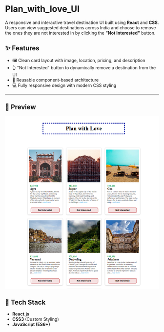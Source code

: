 # Plan_with_love_UI

A responsive and interactive travel destination UI built using **React** and **CSS**. Users can view suggested destinations across India and choose to remove the ones they are not interested in by clicking the **"Not Interested"** button.



## ✨ Features

- 🖼️ Clean card layout with image, location, pricing, and description
- 👆 "Not Interested" button to dynamically remove a destination from the UI
- 🔄 Reusable component-based architecture
- 💻 Fully responsive design with modern CSS styling

---

## 📸 Preview

![UI Screenshot](Tour-UI.png)


## 🔧 Tech Stack

- **React.js**
- **CSS3** (Custom Styling)
- **JavaScript (ES6+)**
